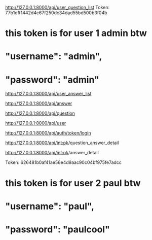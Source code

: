 <!-- GET all user questions -->
http://127.0.0.1:8000/api/user_question_list
Token: 77b1dff1442d4c67f250dc34dad55bd500b3f04b 
# this token is for user 1 admin btw
# "username": "admin",
# "password": "admin"

<!-- GET all user answer -->
http://127.0.0.1:8000/api/user_answer_list


<!-- GET all questions -->
http://127.0.0.1:8000/api/answer


<!-- GET all answer -->
http://127.0.0.1:8000/api/question


<!-- GET all users -->
http://127.0.0.1:8000/api/user


<!-- POST api auth token login -->
http://127.0.0.1:8000/api/auth/token/login


<!-- GET one question and one answer depending on what is put in for the <int:pk> value -->
http://127.0.0.1:8000/api/<int:pk>/question_answer_detail


<!-- GET one answer depending on what is put in for the <int:pk> value -->
http://127.0.0.1:8000/api/<int:pk>/answer_detail


Token: 626481b0af41ae56e4d9aac90c04bf975fe7adcc
# this token is for user 2 paul btw
# "username": "paul",
# "password": "paulcool"
